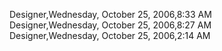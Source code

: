 ﻿Designer,Wednesday, October 25, 2006,8:33 AM  Designer,Wednesday, October 25, 2006,8:27 AM  Designer,Wednesday, October 25, 2006,2:14 AM